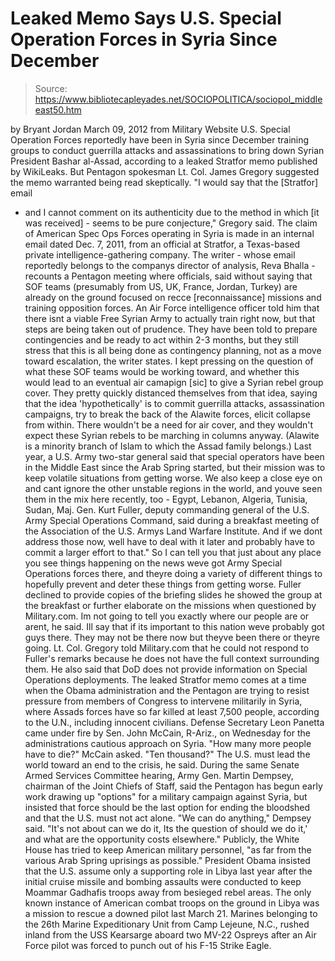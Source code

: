 # Leaked Memo Says U.S. Special Operation Forces in Syria Since December

> Source: https://www.bibliotecapleyades.net/SOCIOPOLITICA/sociopol_middleeast50.htm

by Bryant Jordan
March 09, 2012
from
Military Website
U.S. Special Operation Forces reportedly have been in Syria since December
training groups to conduct guerrilla attacks and assassinations to bring
down Syrian President Bashar al-Assad, according to a leaked Stratfor memo
published by WikiLeaks.
But Pentagon spokesman Lt. Col. James Gregory suggested the memo warranted
being read skeptically.
"I would say that the [Stratfor] email
- and I cannot comment on its
authenticity due to the method in which [it was received] - seems to be
pure conjecture," Gregory said.
The claim of American Spec Ops Forces operating in Syria is made in
an
internal email dated Dec. 7, 2011, from an official at
Stratfor, a
Texas-based private intelligence-gathering company.
The writer - whose email reportedly belongs to the companys director of
analysis, Reva Bhalla - recounts a Pentagon meeting where officials,
said
without saying that SOF teams (presumably from US, UK, France, Jordan,
Turkey) are already on the ground focused on recce [reconnaissance] missions
and training opposition forces.
An Air Force intelligence officer told him that there isnt a viable Free
Syrian Army to actually train right now, but that steps are being taken out
of prudence.
They have been told to prepare contingencies and be ready to act within 2-3
months, but they still stress that this is all being done as contingency
planning, not as a move toward escalation, the writer states.
I kept
pressing on the question of what these SOF teams would be working toward,
and whether this would lead to an eventual air camapign [sic] to give a
Syrian rebel group cover. They pretty quickly distanced themselves from that
idea, saying that the idea 'hypothetically' is to commit guerrilla attacks,
assassination campaigns, try to break the back of the Alawite forces, elicit
collapse from within.
There wouldn't be a need for air cover, and they
wouldn't expect these Syrian rebels to be marching in columns anyway.
(Alawite
is a minority branch of Islam to which the Assad family belongs.)
Last year, a U.S. Army two-star general said that special operators have
been in the Middle East since
the Arab Spring started, but their mission
was to keep volatile situations from getting worse.
We also keep a close
eye on and cant ignore the other unstable regions in the world, and youve
seen them in the mix here recently, too - Egypt, Lebanon, Algeria, Tunisia,
Sudan, Maj. Gen. Kurt Fuller, deputy commanding general of the U.S. Army
Special Operations Command, said during a breakfast meeting of the
Association of the U.S. Armys Land Warfare Institute.
And if we dont
address those now, well have to deal with it later and probably have to
commit a larger effort to that."
So I can tell you that just about any place you see things happening on the
news weve got Army Special Operations forces there, and theyre doing a
variety of different things to hopefully prevent and deter these things from
getting worse.
Fuller declined to provide copies of the briefing slides he showed the group
at the breakfast or further elaborate on the missions when questioned by Military.com.
Im not going to tell you exactly where our people are or arent, he said.
Ill say that if its important to this nation weve probably got guys
there. They may not be there now but theyve been there or theyre going.
Lt. Col. Gregory told Military.com that he could not respond to Fuller's
remarks because he does not have the full context surrounding them. He also
said that DoD does not provide information on Special Operations
deployments.
The leaked Stratfor memo comes at a time when the Obama administration and
the Pentagon are trying to resist pressure from members of Congress to
intervene militarily in Syria, where Assads forces have so far killed at
least 7,500 people, according to the U.N., including innocent civilians.
Defense Secretary Leon Panetta came
under fire by Sen. John McCain, R-Ariz.,
on Wednesday for the administrations cautious approach on Syria.
"How many more people have to die?" McCain asked. "Ten thousand?"
The U.S. must lead the world toward an end to the crisis, he said.
During the same Senate Armed Services Committee hearing, Army Gen. Martin
Dempsey, chairman of the Joint Chiefs of Staff, said the Pentagon has begun
early work drawing up "options" for a military campaign against Syria, but
insisted that force should be the last option for ending the bloodshed and
that the U.S. must not act alone.
"We can do anything," Dempsey said. "It's not about can we do it, Its the
question of should we do it,' and what are the opportunity costs
elsewhere."
Publicly, the White House has tried to keep American military personnel,
"as
far from the various Arab Spring uprisings as possible."
President
Obama insisted that the U.S. assume only a
supporting role in
Libya last year after the initial cruise missile and bombing assaults were
conducted to keep Moammar Gadhafis troops away from besieged rebel areas.
The only known instance of American combat troops on the ground in Libya was
a mission to rescue a downed pilot last March 21.
Marines belonging to the
26th Marine Expeditionary Unit from Camp Lejeune, N.C., rushed inland from
the USS Kearsarge aboard two MV-22 Ospreys after an Air Force pilot was
forced to punch out of his F-15 Strike Eagle.
